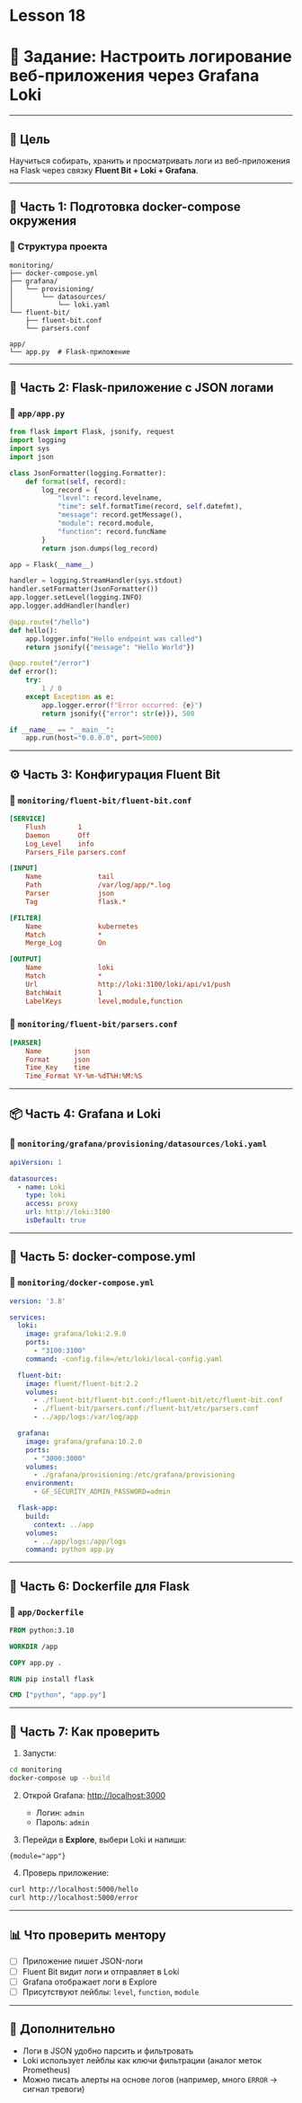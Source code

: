 # Lesson 18
# 📘 Задание: Настроить логирование веб-приложения через Grafana Loki

---

## 🎯 Цель

Научиться собирать, хранить и просматривать логи из веб-приложения на Flask через связку **Fluent Bit + Loki + Grafana**.

---

## 🔧 Часть 1: Подготовка docker-compose окружения

### 📁 Структура проекта

```
monitoring/
├── docker-compose.yml
├── grafana/
│   └── provisioning/
│       └── datasources/
│           └── loki.yaml
└── fluent-bit/
    ├── fluent-bit.conf
    └── parsers.conf

app/
└── app.py  # Flask-приложение
```

---

## 🚀 Часть 2: Flask-приложение с JSON логами

### 📄 `app/app.py`

```python
from flask import Flask, jsonify, request
import logging
import sys
import json

class JsonFormatter(logging.Formatter):
    def format(self, record):
        log_record = {
            "level": record.levelname,
            "time": self.formatTime(record, self.datefmt),
            "message": record.getMessage(),
            "module": record.module,
            "function": record.funcName
        }
        return json.dumps(log_record)

app = Flask(__name__)

handler = logging.StreamHandler(sys.stdout)
handler.setFormatter(JsonFormatter())
app.logger.setLevel(logging.INFO)
app.logger.addHandler(handler)

@app.route("/hello")
def hello():
    app.logger.info("Hello endpoint was called")
    return jsonify({"message": "Hello World"})

@app.route("/error")
def error():
    try:
        1 / 0
    except Exception as e:
        app.logger.error(f"Error occurred: {e}")
        return jsonify({"error": str(e)}), 500

if __name__ == "__main__":
    app.run(host="0.0.0.0", port=5000)
```

---

## ⚙️ Часть 3: Конфигурация Fluent Bit

### 📄 `monitoring/fluent-bit/fluent-bit.conf`

```ini
[SERVICE]
    Flush        1
    Daemon       Off
    Log_Level    info
    Parsers_File parsers.conf

[INPUT]
    Name              tail
    Path              /var/log/app/*.log
    Parser            json
    Tag               flask.*

[FILTER]
    Name              kubernetes
    Match             *
    Merge_Log         On

[OUTPUT]
    Name              loki
    Match             *
    Url               http://loki:3100/loki/api/v1/push
    BatchWait         1
    LabelKeys         level,module,function
```

### 📄 `monitoring/fluent-bit/parsers.conf`

```ini
[PARSER]
    Name        json
    Format      json
    Time_Key    time
    Time_Format %Y-%m-%dT%H:%M:%S
```

---

## 📦 Часть 4: Grafana и Loki

### 📄 `monitoring/grafana/provisioning/datasources/loki.yaml`

```yaml
apiVersion: 1

datasources:
  - name: Loki
    type: loki
    access: proxy
    url: http://loki:3100
    isDefault: true
```

---

## 🐳 Часть 5: docker-compose.yml

### 📄 `monitoring/docker-compose.yml`

```yaml
version: '3.8'

services:
  loki:
    image: grafana/loki:2.9.0
    ports:
      - "3100:3100"
    command: -config.file=/etc/loki/local-config.yaml

  fluent-bit:
    image: fluent/fluent-bit:2.2
    volumes:
      - ./fluent-bit/fluent-bit.conf:/fluent-bit/etc/fluent-bit.conf
      - ./fluent-bit/parsers.conf:/fluent-bit/etc/parsers.conf
      - ../app/logs:/var/log/app

  grafana:
    image: grafana/grafana:10.2.0
    ports:
      - "3000:3000"
    volumes:
      - ./grafana/provisioning:/etc/grafana/provisioning
    environment:
      - GF_SECURITY_ADMIN_PASSWORD=admin

  flask-app:
    build:
      context: ../app
    volumes:
      - ../app/logs:/app/logs
    command: python app.py
```

---

## 🧱 Часть 6: Dockerfile для Flask

### 📄 `app/Dockerfile`

```dockerfile
FROM python:3.10

WORKDIR /app

COPY app.py .

RUN pip install flask

CMD ["python", "app.py"]
```

---

## 🧪 Часть 7: Как проверить

1. Запусти:

```bash
cd monitoring
docker-compose up --build
```

2. Открой Grafana: [http://localhost:3000](http://localhost:3000)
   - Логин: `admin`
   - Пароль: `admin`

3. Перейди в **Explore**, выбери Loki и напиши:

```
{module="app"}
```

4. Проверь приложение:

```bash
curl http://localhost:5000/hello
curl http://localhost:5000/error
```

---

## 📊 Что проверить ментору

- [ ] Приложение пишет JSON-логи
- [ ] Fluent Bit видит логи и отправляет в Loki
- [ ] Grafana отображает логи в Explore
- [ ] Присутствуют лейблы: `level`, `function`, `module`

---

## 🧠 Дополнительно

- Логи в JSON удобно парсить и фильтровать
- Loki использует лейблы как ключи фильтрации (аналог меток Prometheus)
- Можно писать алерты на основе логов (например, много `ERROR` → сигнал тревоги)

